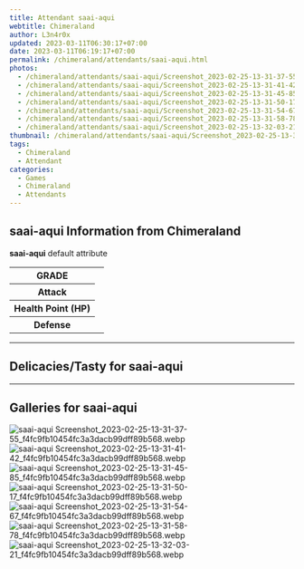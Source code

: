 ```yaml
---
title: Attendant saai-aqui
webtitle: Chimeraland
author: L3n4r0x
updated: 2023-03-11T06:30:17+07:00
date: 2023-03-11T06:19:17+07:00
permalink: /chimeraland/attendants/saai-aqui.html
photos:
  - /chimeraland/attendants/saai-aqui/Screenshot_2023-02-25-13-31-37-55_f4fc9fb10454fc3a3dacb99dff89b568.webp
  - /chimeraland/attendants/saai-aqui/Screenshot_2023-02-25-13-31-41-42_f4fc9fb10454fc3a3dacb99dff89b568.webp
  - /chimeraland/attendants/saai-aqui/Screenshot_2023-02-25-13-31-45-85_f4fc9fb10454fc3a3dacb99dff89b568.webp
  - /chimeraland/attendants/saai-aqui/Screenshot_2023-02-25-13-31-50-17_f4fc9fb10454fc3a3dacb99dff89b568.webp
  - /chimeraland/attendants/saai-aqui/Screenshot_2023-02-25-13-31-54-67_f4fc9fb10454fc3a3dacb99dff89b568.webp
  - /chimeraland/attendants/saai-aqui/Screenshot_2023-02-25-13-31-58-78_f4fc9fb10454fc3a3dacb99dff89b568.webp
  - /chimeraland/attendants/saai-aqui/Screenshot_2023-02-25-13-32-03-21_f4fc9fb10454fc3a3dacb99dff89b568.webp
thumbnail: /chimeraland/attendants/saai-aqui/Screenshot_2023-02-25-13-31-37-55_f4fc9fb10454fc3a3dacb99dff89b568.webp
tags:
  - Chimeraland
  - Attendant
categories:
  - Games
  - Chimeraland
  - Attendants
---
```


<section id="bootstrap-wrapper"><link rel="stylesheet" href="https://rawcdn.githack.com/dimaslanjaka/Web-Manajemen/0c3b5aa1813bd4abcd2c11bf3e37928b15c28664/css/bootstrap-5-3-0-alpha3-wrapper.css"/><h2>saai-aqui Information from Chimeraland</h2><p><b>saai-aqui</b> default attribute <table><tr><th>GRADE</th><td></td></tr><tr><th>Attack</th><td></td></tr><tr><th>Health Point (HP)</th><td></td></tr><tr><th>Defense</th><td></td></tr></table></p><hr/><h2>Delicacies/Tasty for saai-aqui</h2><hr/><div id="gallery"><h2>Galleries for saai-aqui</h2><div class="row"><div class="col-lg-6 col-12"><img src="/chimeraland/attendants/saai-aqui/Screenshot_2023-02-25-13-31-37-55_f4fc9fb10454fc3a3dacb99dff89b568.webp" alt="saai-aqui Screenshot_2023-02-25-13-31-37-55_f4fc9fb10454fc3a3dacb99dff89b568.webp"/></div><div class="col-lg-6 col-12"><img src="/chimeraland/attendants/saai-aqui/Screenshot_2023-02-25-13-31-41-42_f4fc9fb10454fc3a3dacb99dff89b568.webp" alt="saai-aqui Screenshot_2023-02-25-13-31-41-42_f4fc9fb10454fc3a3dacb99dff89b568.webp"/></div><div class="col-lg-6 col-12"><img src="/chimeraland/attendants/saai-aqui/Screenshot_2023-02-25-13-31-45-85_f4fc9fb10454fc3a3dacb99dff89b568.webp" alt="saai-aqui Screenshot_2023-02-25-13-31-45-85_f4fc9fb10454fc3a3dacb99dff89b568.webp"/></div><div class="col-lg-6 col-12"><img src="/chimeraland/attendants/saai-aqui/Screenshot_2023-02-25-13-31-50-17_f4fc9fb10454fc3a3dacb99dff89b568.webp" alt="saai-aqui Screenshot_2023-02-25-13-31-50-17_f4fc9fb10454fc3a3dacb99dff89b568.webp"/></div><div class="col-lg-6 col-12"><img src="/chimeraland/attendants/saai-aqui/Screenshot_2023-02-25-13-31-54-67_f4fc9fb10454fc3a3dacb99dff89b568.webp" alt="saai-aqui Screenshot_2023-02-25-13-31-54-67_f4fc9fb10454fc3a3dacb99dff89b568.webp"/></div><div class="col-lg-6 col-12"><img src="/chimeraland/attendants/saai-aqui/Screenshot_2023-02-25-13-31-58-78_f4fc9fb10454fc3a3dacb99dff89b568.webp" alt="saai-aqui Screenshot_2023-02-25-13-31-58-78_f4fc9fb10454fc3a3dacb99dff89b568.webp"/></div><div class="col-lg-6 col-12"><img src="/chimeraland/attendants/saai-aqui/Screenshot_2023-02-25-13-32-03-21_f4fc9fb10454fc3a3dacb99dff89b568.webp" alt="saai-aqui Screenshot_2023-02-25-13-32-03-21_f4fc9fb10454fc3a3dacb99dff89b568.webp"/></div></div></div></section>